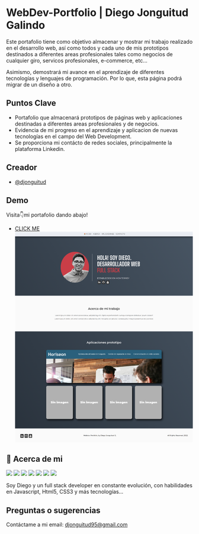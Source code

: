 # WebDev-Portfolio | Diego Jonguitud Galindo

Este portafolio tiene como objetivo almacenar y mostrar mi trabajo realizado en el desarrollo web,
así como todos y cada uno de mis prototipos destinados a diferentes areas profesionales tales como
negocios de cualquier giro, servicos profesionales, e-commerce, etc...

Asimismo, demostrará mi avance en el aprendizaje de diferentes tecnologías y lenguajes de programación. Por lo que,
esta página podrá migrar de un diseño a otro.

## Puntos Clave

- Portafolio que almacenará prototipos de páginas web y aplicaciones destinadas a diferentes areas profesionales y de negocios.
- Evidencia de mi progreso en el aprendizaje y aplicacion de nuevas tecnologías en el campo del Web Development.
- Se proporciona mi contácto de redes sociales, principalmente la plataforma Linkedin.

## Creador

- [@djonguitud](https://www.github.com/djonguitud)

## Demo

Visita👇mi portafolio dando abajo!

- [CLICK ME](https://djonguitud.github.io/webdev-portfolio/)
  ![Quick render](/assets/images/webdev-portfolio.png)

## 🚀 Acerca de mi

<img src="https://img.shields.io/badge/Visual_Studio_Code-0078D4?style=for-the-badge&logo=visual%20studio%20code&logoColor=white" />
<img src="https://img.shields.io/badge/CSS3-1572B6?style=for-the-badge&logo=css3&logoColor=white"/>
<img src="https://img.shields.io/badge/JavaScript-323330?style=for-the-badge&logo=javascript&logoColor=F7DF1E"/>
<img src="https://img.shields.io/badge/HTML5-E34F26?style=for-the-badge&logo=html5&logoColor=white"/>
<img src="https://img.shields.io/badge/Linux-FCC624?style=for-the-badge&logo=linux&logoColor=black"/>
<img src="https://img.shields.io/badge/mac%20os-000000?style=for-the-badge&logo=apple&logoColor=white"/>
<img src="https://img.shields.io/badge/GIT-E44C30?style=for-the-badge&logo=git&logoColor=white"/>

Soy Diego y un full stack developer en constante evolución, con habilidades en Javascript, Html5, CSS3 y más tecnologías...

## Preguntas o sugerencias

Contáctame a mi email: djonguitud95@gmail.com
